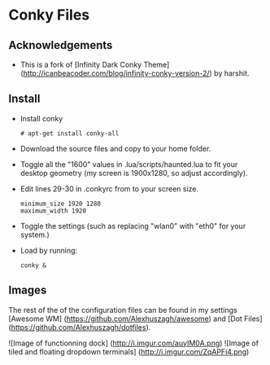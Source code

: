 # Conky Files

## Acknowledgements

* This is a fork of [Infinity Dark Conky Theme] (http://icanbeacoder.com/blog/infinity-conky-version-2/) by harshit.

## Install

* Install conky
    ```shell
    # apt-get install conky-all
    ```

* Download the source files and copy to your home folder.
* Toggle all the "1600" values in .lua/scripts/haunted.lua to fit your desktop geometry (my screen is 1900x1280, so adjust accordingly).
* Edit lines 29-30 in .conkyrc from to your screen size.
    ```
    minimum_size 1920 1280
    maximum_width 1920
    ```

* Toggle the settings (such as replacing "wlan0" with "eth0" for your system.)
* Load by running:
    ```
    conky &
    ```

## Images

The rest of the of the configuration files can be found in my settings [Awesome WM] (https://github.com/Alexhuszagh/awesome) and [Dot Files] (https://github.com/Alexhuszagh/dotfiles).

![Image of functionning dock]
(http://i.imgur.com/auyIM0A.png)
![Image of tiled and floating dropdown terminals]
(http://i.imgur.com/ZqAPFi4.png)
